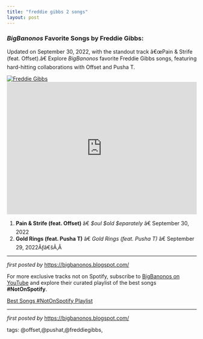 ```yaml
---
title: "freddie gibbs 2 songs"
layout: post
---
```

<h3><em>BigBanonos</em> Favorite Songs by Freddie Gibbs:</h3> <p>Updated on September 30, 2022, with the standout track â€œPain & Strife (feat. Offset).â€ Explore <em>BigBanonos</em> favorite Freddie Gibbs songs, featuring hard-hitting collaborations with Offset and Pusha T.</p> <!--Image-->
<div class="separator"> <a href="https://i.ytimg.com/vi/kxZaovFzw5Q/sddefault.jpg" > <img alt="Freddie Gibbs" src="https://i.ytimg.com/vi/kxZaovFzw5Q/sddefault.jpg" /> </a>
</div> <!--Spotify Playlist Embed-->
<iframe allow="autoplay; clipboard-write; encrypted-media; fullscreen; picture-in-picture" allowfullscreen="" frameborder="0" height="352" loading="lazy" src="https://open.spotify.com/embed/playlist/4rGhZ8e3wCHChsogFlfZVM?utm_source=generator" width="100%"></iframe> <!--Song Listings-->
<ol> <li><strong>Pain & Strife (feat. Offset)</strong> â€ <em>$oul $old $eparately</em> â€ September 30, 2022</li> <li><strong>Gold Rings (feat. Pusha T)</strong> â€ <em>Gold Rings (feat. Pusha T)</em> â€ September 29, 2022Ãƒâ€šÃ‚Â </li></ol> <hr /> <p><em>first posted by</em> <a href="https://bigbanonos.blogspot.com/" rel="noopener" target="_new">https://bigbanonos.blogspot.com/</a></p>


<!--Subscribe and Playlist Links-->
<div>
    <p>For more exclusive tracks not on Spotify, subscribe to <a href="https://www.youtube.com/@BigBanonos" target="_blank">BigBanonos on YouTube</a> and explore their curated playlist of the best songs <strong>#NotOnSpotify</strong>.</p>
    <p><a href="https://www.youtube.com/playlist?list=PLtuNtuTatqI0kFahUCbtbfenC_ET5O_tr" target="_blank">Best Songs #NotOnSpotify Playlist<br /></a></p></div>

<hr />

<p><em>first posted by</em> <a href="https://bigbanonos.blogspot.com/" rel="noopener" target="_new">https://bigbanonos.blogspot.com/</a></p>

<p>tags: @offset,@pushat,@freddiegibbs,</p>
